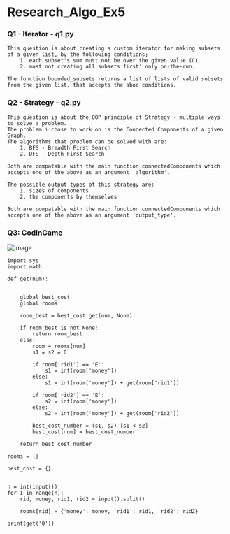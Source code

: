 # Research_Algo_Ex5

### Q1 - Iterator - q1.py
    This question is about creating a custom iterator for making subsets of a given list, by the following conditions;
        1. each subset's sum must not be over the given value (C).
        2. must not creating all subsets first' only on-the-run.
        
    The function bounded_subsets returns a list of lists of valid subsets from the given list, that accepts the aboe conditions.
    
### Q2 - Strategy - q2.py
    This question is about the OOP principle of Strategy - multiple ways to solve a problem.
    The problem i chose to work on is the Connected Components of a given Graph.
    The algorithms that problem can be solved with are:
        1. BFS - Breadth First Search
        2. DFS - Depth First Search
    
    Both are compatable with the main function connectedComponents which accepts one of the above as an argument 'algorithm'.
        
    The possible output types of this strategy are:
        1. sizes of components
        2. the components by themselves
    
    Both are compatable with the main function connectedComponents which accepts one of the above as an argument 'output_type'.

    

### Q3: CodinGame

![image](https://user-images.githubusercontent.com/71274563/204548747-af7c7e81-475a-4942-99f0-2b188074d45b.png)



    import sys
    import math

    def get(num):


        global best_cost
        global rooms

        room_best = best_cost.get(num, None)

        if room_best is not None:
            return room_best
        else:
            room = rooms[num]
            s1 = s2 = 0
    
            if room['rid1'] == 'E':
                s1 = int(room['money'])
            else:
                s1 = int(room['money']) + get(room['rid1'])
            
            if room['rid2'] == 'E':
                s2 = int(room['money'])
            else:
                s2 = int(room['money']) + get(room['rid2'])
    
            best_cost_number = (s1, s2) [s1 < s2]
            best_cost[num] = best_cost_number
    
        return best_cost_number

    rooms = {}

    best_cost = {}


    n = int(input())
    for i in range(n):
        rid, money, rid1, rid2 = input().split()

        rooms[rid] = {'money': money, 'rid1': rid1, 'rid2': rid2}

    print(get('0'))
